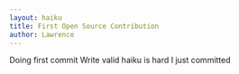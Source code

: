 ```yaml
---
layout: haiku
title: First Open Source Contribution
author: Lawrence
---
```


Doing first commit
Write valid haiku is hard
I just committed
